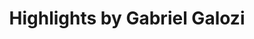 ---
title: "Highlights by Gabriel Galozi"
url: /leipzig/highlights-by-gabriel-galozi/
shop: Friseur
---